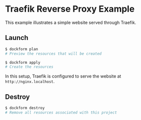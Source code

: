 # Traefik Reverse Proxy Example

This example illustrates a simple website served through Traefik.

## Launch

```sh
$ dockform plan
# Preview the resources that will be created

$ dockform apply
# Create the resources
```

In this setup, Traefik is configured to serve the website at `http://nginx.localhost`.

## Destroy

```sh
$ dockform destroy
# Remove all resources associated with this project
```